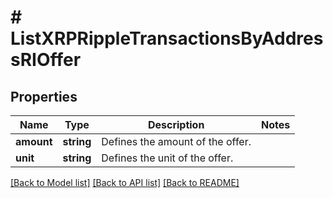# # ListXRPRippleTransactionsByAddressRIOffer

## Properties

Name | Type | Description | Notes
------------ | ------------- | ------------- | -------------
**amount** | **string** | Defines the amount of the offer. |
**unit** | **string** | Defines the unit of the offer. |

[[Back to Model list]](../../README.md#models) [[Back to API list]](../../README.md#endpoints) [[Back to README]](../../README.md)
